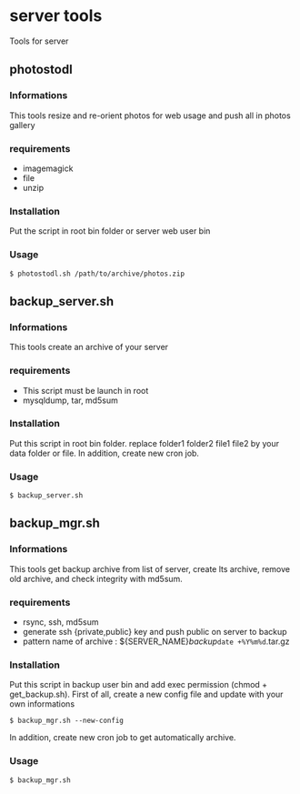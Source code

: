 # server tools
Tools for server

photostodl
----------
### Informations
This tools resize and re-orient photos for web usage and push all in photos gallery

### requirements
- imagemagick
- file
- unzip

### Installation
Put the script in root bin folder or server web user bin

### Usage
```
$ photostodl.sh /path/to/archive/photos.zip
```

backup_server.sh
----------------
### Informations
This tools create an archive of your server

### requirements
- This script must be launch in root
- mysqldump, tar, md5sum

### Installation
Put this script in root bin folder. replace folder1 folder2 file1 file2 by your data folder or file. In addition, create new cron job.

### Usage
```
$ backup_server.sh
```


backup_mgr.sh
-------------
### Informations
This tools get backup archive from list of server, create lts archive, remove old archive, and check integrity with md5sum.

### requirements
- rsync, ssh, md5sum
- generate ssh {private,public} key and push public on server to backup
- pattern name of archive : ${SERVER_NAME}_backup_`date +%Y%m%d`.tar.gz

### Installation
Put this script in backup user bin and add exec permission (chmod + get_backup.sh). First of all, create a new config file and update with your own informations
```
$ backup_mgr.sh --new-config
```
In addition, create new cron job to get automatically archive.

### Usage
```
$ backup_mgr.sh
```
